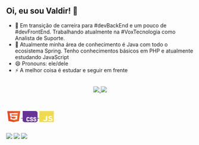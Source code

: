 ## Oi, eu sou Valdir! 👋

- 🔭 Em transição de carreira para #devBackEnd e um pouco de #devFrontEnd. Trabalhando atualmente na #VoxTecnologia como Analista de Suporte.
- 🌱 Atualmente minha área de conhecimento é Java com todo o ecosistema Spring. Tenho conhecimentos básicos em PHP e atualmente estudando JavaScript
- 😄 Pronouns: ele/dele
- ⚡ A melhor coisa é estudar e seguir em frente

##
<div align="center">
  <a href="https://github.com/ValdirBarbosaSistemas">
  <img height="150em" src="https://github-readme-stats.vercel.app/api?username=ValdirBarbosaSistemas&show_icons=true&theme=vision-friendly-dark&include_all_commits=true&count_private=true"/>
  <img height="150em" src="https://github-readme-stats.vercel.app/api/top-langs/?username=ValdirBarbosaSistemas&layout=compact&langs_count=7&theme=vision-friendly-dark"/>
</div>

##
<div style="display: inline_block"><br>
  <img align="center" alt="Rafa-HTML" height="30" width="40" src="https://raw.githubusercontent.com/devicons/devicon/master/icons/html5/html5-original.svg">
  <img align="center" alt="Rafa-CSS" height="30" width="40" src="https://raw.githubusercontent.com/devicons/devicon/master/icons/css/css-original.svg">
  <img align="center" alt="Rafa-Js" height="30" width="40" src="https://raw.githubusercontent.com/devicons/devicon/master/icons/javascript/javascript-plain.svg">
</div>

##
<div> 
  <a href="https://instagram.com/c.aleatory" target="_blank"><img src="https://img.shields.io/badge/-Instagram-%23E4405F?style=for-the-badge&logo=instagram&logoColor=white" target="_blank"></a>
  <a href="https://www.linkedin.com/in/déborachristyna/" target="_blank"><img src="https://img.shields.io/badge/-LinkedIn-%230077B5?style=for-the-badge&logo=linkedin&logoColor=white" target="_blank"></a>
  <a href = "mailto:cdias.proj@gmail.com"><img src="https://img.shields.io/badge/-Gmail-%23333?style=for-the-badge&logo=gmail&logoColor=red" target="_blank"></a>
  
  

